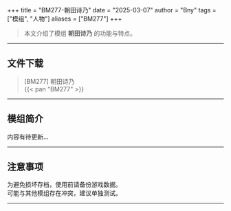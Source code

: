 +++
title = "BM277-朝田诗乃"
date = "2025-03-07"
author = "Bny"
tags = ["模组", "人物"]
aliases = ["BM277"]
+++

> 本文介绍了模组 **朝田诗乃** 的功能与特点。

---

## 文件下载

> [BM277] 朝田诗乃  
{{< pan "BM277" >}}  

---

## 模组简介

>  
内容有待更新...  

---

## 注意事项

>  
为避免损坏存档，使用前请备份游戏数据。  
可能与其他模组存在冲突，建议单独测试。  

---

